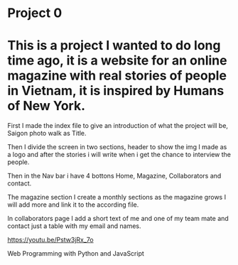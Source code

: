 # Project 0
# This is a project I wanted to do long time ago, it is a website for an online magazine with real stories of people in Vietnam, it is inspired by Humans of New York. 

First I made the index file to give an introduction of what the project will be, Saigon photo walk as Title.

Then I divide the screen in two sections, header to show the img I made as a logo and after the stories i will write when i get the chance to interview the people.

Then in the Nav bar i have 4 bottons Home, Magazine, Collaborators and contact.

The magazine section I create a monthly sections as the magazine grows I will add more and link it to the according file. 

In collaborators page I add a short text of me and one of my team mate and contact just a table with my email and names.

https://youtu.be/Pstw3jRx_7o


Web Programming with Python and JavaScript
